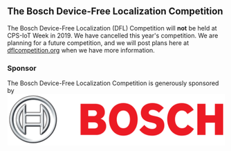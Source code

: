 ## The Bosch Device-Free Localization Competition

The Bosch Device-Free Localization (DFL) Competition will **not** be held at CPS-IoT Week in 2019.  We have cancelled this year's competition.  We are planning for a future competition, and we will post plans here at [dflcompetition.org](http://dflcompetition.org/) when we have more information.


### Sponsor
The Bosch Device-Free Localization Competition is generously sponsored by 
![Bosch](bosch-logo.png)

